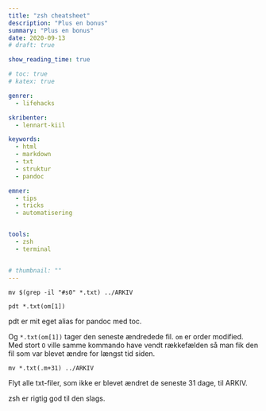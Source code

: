 ```yaml
---
title: "zsh cheatsheet"
description: "Plus en bonus"
summary: "Plus en bonus"
date: 2020-09-13
# draft: true

show_reading_time: true

# toc: true
# katex: true

genrer:
  - lifehacks

skribenter:
  - lennart-kiil

keywords:
  - html
  - markdown
  - txt
  - struktur
  - pandoc

emner:
  - tips
  - tricks
  - automatisering


tools:
  - zsh
  - terminal


# thumbnail: ""
---
```



```
mv $(grep -il "#s0" *.txt) ../ARKIV
```

```
pdt *.txt(om[1])
```

pdt er mit eget alias for pandoc med toc.

Og `*.txt(om[1])` tager den seneste ændredede fil. `om` er order modified. Med stort `O` ville samme kommando have vendt rækkefælden så man fik den fil som var blevet ændre for længst tid siden.

```
mv *.txt(.m+31) ../ARKIV
```

Flyt alle txt-filer, som ikke er blevet ændret de seneste 31 dage, til ARKIV.

zsh er rigtig god til den slags.